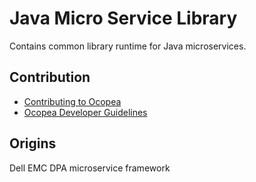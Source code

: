# Java Micro Service Library

Contains common library runtime for Java microservices.

## Contribution

* [Contributing to Ocopea](https://github.com/ocopea/documentation/blob/master/docs/contributing.md)
* [Ocopea Developer Guidelines](https://github.com/ocopea/documentation/blob/master/docs/guidelines.md)

## Origins

Dell EMC DPA microservice framework

